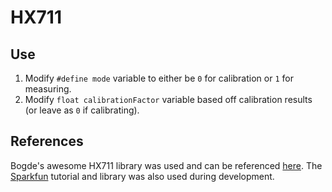 # HX711

## Use
1. Modify `#define mode` variable to either be `0` for calibration or `1` for measuring.
2. Modify `float calibrationFactor` variable based off calibration results (or leave as `0` if calibrating).

## References
Bogde's awesome HX711 library was used and can be referenced [here](https://github.com/bogde/HX711). The [Sparkfun](https://github.com/sparkfun/HX711-Load-Cell-Amplifier) tutorial and library was also used during development.
